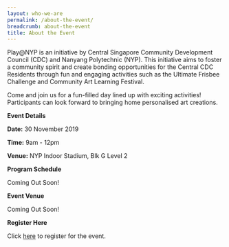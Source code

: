 ```yaml
---
layout: who-we-are
permalink: /about-the-event/
breadcrumb: about-the-event
title: About the Event
---
```


Play@NYP is an initiative by Central Singapore Community Development Council (CDC) and Nanyang Polytechnic (NYP). This initiative aims to foster a community spirit and create bonding opportunities for the Central CDC Residents through fun and engaging activities such as the Ultimate Frisbee Challenge and Community Art Learning Festival.

Come and join us for a fun-filled day lined up with exciting activities!
Participants can look forward to bringing home personalised art creations.


**Event Details**

**Date:** 30 November 2019 

**Time:** 9am - 12pm 

**Venue:** NYP Indoor Stadium, Blk G Level 2 

**Program Schedule**

Coming Out Soon!

**Event Venue**

Coming Out Soon!

**Register Here**

Click [here](https://form.gov.sg/5db7d90807f16e00125ea677) to register for the event. 

